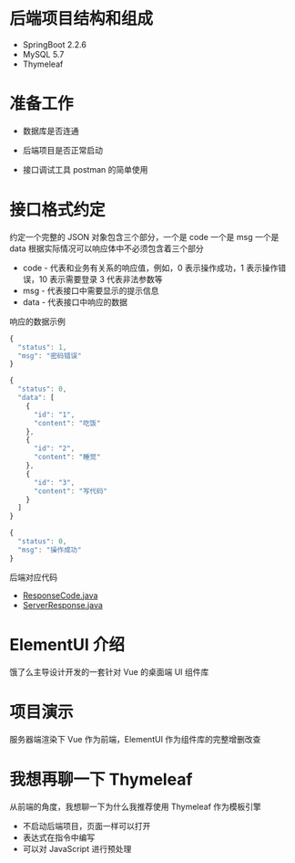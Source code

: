 # 后端项目结构和组成

* SpringBoot 2.2.6
* MySQL 5.7
* Thymeleaf



# 准备工作

* 数据库是否连通
* 后端项目是否正常启动

* 接口调试工具 postman 的简单使用



# 接口格式约定

约定一个完整的 JSON 对象包含三个部分，一个是 code 一个是 msg 一个是 data 根据实际情况可以响应体中不必须包含着三个部分

* code - 代表和业务有关系的响应值，例如，0 表示操作成功，1 表示操作错误，10 表示需要登录 3 代表非法参数等
* msg - 代表接口中需要显示的提示信息
* data - 代表接口中响应的数据

响应的数据示例

```javascript
{
  "status": 1,
  "msg": "密码错误"
}

{
  "status": 0,
  "data": [
    {
      "id": "1",
      "content": "吃饭"
    },
    {
      "id": "2",
      "content": "睡觉"
    },
    {
      "id": "3",
      "content": "写代码"
    }
  ]
}

{
  "status": 0,
  "msg": "操作成功"
}
```

后端对应代码

* [ResponseCode.java](https://github.com/rbackrock/learn-vue-framework/blob/master/src/main/java/com/example/common/ResponseCode.java)
* [ServerResponse.java](https://github.com/rbackrock/learn-vue-framework/blob/master/src/main/java/com/example/common/ServerResponse.java)

# ElementUI 介绍

饿了么主导设计开发的一套针对 Vue 的桌面端 UI 组件库



# 项目演示

服务器端渲染下 Vue 作为前端，ElementUI 作为组件库的完整增删改查



# 我想再聊一下 Thymeleaf

从前端的角度，我想聊一下为什么我推荐使用 Thymeleaf 作为模板引擎

* 不启动后端项目，页面一样可以打开
* 表达式在指令中编写
* 可以对 JavaScript 进行预处理

